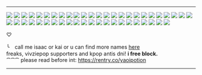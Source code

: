 ***
![](https://64.media.tumblr.com/fe2c2f3ca2c690ea71ff6b6cdc3f8cdd/79d8b316934d24c3-3c/s100x200/2a18a216e722c6b17bf2d53af653186f606bb3e9.gif) ![](https://64.media.tumblr.com/6a11f915860083d7c6d279cdae575a59/2d8cb0ed8c20ab45-9f/s250x400/5ceee54993e1e97320a4e77e9c3ba07331c67817.gif) ![](https://64.media.tumblr.com/cf38d30cd817a1b4fd504bd901a6176d/7c3dd077ed76e2f9-4b/s100x200/d769e40006e31d2eda59c9b5bf91772541a09a17.gif) ![](https://64.media.tumblr.com/ad925bf2f84f7d7a038dbc9820d97963/8579ebb958f1c7be-00/s100x200/22f6a2a34b956c6767fb7fd5611e681d39746092.pnj) ![](https://images-wixmp-ed30a86b8c4ca887773594c2.wixmp.com/f/a7a7d829-b3eb-4b85-969a-4f5d92cd3ffa/ddeu0oy-9f918f9f-59df-4fe7-9bcf-fcc5fa2d9d26.png?token=eyJ0eXAiOiJKV1QiLCJhbGciOiJIUzI1NiJ9.eyJzdWIiOiJ1cm46YXBwOjdlMGQxODg5ODIyNjQzNzNhNWYwZDQxNWVhMGQyNmUwIiwiaXNzIjoidXJuOmFwcDo3ZTBkMTg4OTgyMjY0MzczYTVmMGQ0MTVlYTBkMjZlMCIsIm9iaiI6W1t7InBhdGgiOiJcL2ZcL2E3YTdkODI5LWIzZWItNGI4NS05NjlhLTRmNWQ5MmNkM2ZmYVwvZGRldTBveS05ZjkxOGY5Zi01OWRmLTRmZTctOWJjZi1mY2M1ZmEyZDlkMjYucG5nIn1dXSwiYXVkIjpbInVybjpzZXJ2aWNlOmZpbGUuZG93bmxvYWQiXX0.MeG85BdGjUop59oTbGzUu4dEYR0g0i7hKR9WlYdDD8I) ![](https://images-wixmp-ed30a86b8c4ca887773594c2.wixmp.com/f/b117a9a7-2f66-441d-ba37-68d837522427/ddlahca-9d6bc720-0807-44ca-a77f-12eef1b3ca38.png?) ![](https://images-wixmp-ed30a86b8c4ca887773594c2.wixmp.com/f/51f4ffbe-2b9e-478f-a8d0-d3c92bbd77e1/dhg81sg-7670a199-45b7-4cf5-b89f-1bfa7e1dc2d4.gif?token=eyJ0eXAiOiJKV1QiLCJhbGciOiJIUzI1NiJ9.eyJzdWIiOiJ1cm46YXBwOjdlMGQxODg5ODIyNjQzNzNhNWYwZDQxNWVhMGQyNmUwIiwiaXNzIjoidXJuOmFwcDo3ZTBkMTg4OTgyMjY0MzczYTVmMGQ0MTVlYTBkMjZlMCIsIm9iaiI6W1t7InBhdGgiOiJcL2ZcLzUxZjRmZmJlLTJiOWUtNDc4Zi1hOGQwLWQzYzkyYmJkNzdlMVwvZGhnODFzZy03NjcwYTE5OS00NWI3LTRjZjUtYjg5Zi0xYmZhN2UxZGMyZDQuZ2lmIn1dXSwiYXVkIjpbInVybjpzZXJ2aWNlOmZpbGUuZG93bmxvYWQiXX0.t48UxO1O6A6nP8wCguzmG3TWOqp_kRZC8hOwB6cMGkY) ![](https://images-wixmp-ed30a86b8c4ca887773594c2.wixmp.com/f/8860632f-dd43-48c8-9613-b2ab05f0520a/d96fiyt-c75950bd-0960-4774-a2fe-fb7455c69af4.gif?token=eyJ0eXAiOiJKV1QiLCJhbGciOiJIUzI1NiJ9.eyJzdWIiOiJ1cm46YXBwOjdlMGQxODg5ODIyNjQzNzNhNWYwZDQxNWVhMGQyNmUwIiwiaXNzIjoidXJuOmFwcDo3ZTBkMTg4OTgyMjY0MzczYTVmMGQ0MTVlYTBkMjZlMCIsIm9iaiI6W1t7InBhdGgiOiJcL2ZcLzg4NjA2MzJmLWRkNDMtNDhjOC05NjEzLWIyYWIwNWYwNTIwYVwvZDk2Zml5dC1jNzU5NTBiZC0wOTYwLTQ3NzQtYTJmZS1mYjc0NTVjNjlhZjQuZ2lmIn1dXSwiYXVkIjpbInVybjpzZXJ2aWNlOmZpbGUuZG93bmxvYWQiXX0.j8461zLufdUO9hvBj63EkZBZfu3NWlygB2laRG7O934) ![](https://images-wixmp-ed30a86b8c4ca887773594c2.wixmp.com/f/1171b833-63b8-4fee-94d2-e3ac4bcd6781/d30uzpr-e398349d-1628-45ad-917f-2fea86d65cb1.gif?token=eyJ0eXAiOiJKV1QiLCJhbGciOiJIUzI1NiJ9.eyJzdWIiOiJ1cm46YXBwOjdlMGQxODg5ODIyNjQzNzNhNWYwZDQxNWVhMGQyNmUwIiwiaXNzIjoidXJuOmFwcDo3ZTBkMTg4OTgyMjY0MzczYTVmMGQ0MTVlYTBkMjZlMCIsIm9iaiI6W1t7InBhdGgiOiJcL2ZcLzExNzFiODMzLTYzYjgtNGZlZS05NGQyLWUzYWM0YmNkNjc4MVwvZDMwdXpwci1lMzk4MzQ5ZC0xNjI4LTQ1YWQtOTE3Zi0yZmVhODZkNjVjYjEuZ2lmIn1dXSwiYXVkIjpbInVybjpzZXJ2aWNlOmZpbGUuZG93bmxvYWQiXX0.5-Y1Y8mRPIKIH046E7mh_1YXgivFm8FhMCHcyd0A_Ps) ![](https://images-wixmp-ed30a86b8c4ca887773594c2.wixmp.com/f/4ebb7839-74f7-43d3-bfdb-511d2b97a87d/dfoyb6o-3551eb34-8b75-43cc-ba64-6bea53a0d9f7.gif?token=eyJ0eXAiOiJKV1QiLCJhbGciOiJIUzI1NiJ9.eyJzdWIiOiJ1cm46YXBwOjdlMGQxODg5ODIyNjQzNzNhNWYwZDQxNWVhMGQyNmUwIiwiaXNzIjoidXJuOmFwcDo3ZTBkMTg4OTgyMjY0MzczYTVmMGQ0MTVlYTBkMjZlMCIsIm9iaiI6W1t7InBhdGgiOiJcL2ZcLzRlYmI3ODM5LTc0ZjctNDNkMy1iZmRiLTUxMWQyYjk3YTg3ZFwvZGZveWI2by0zNTUxZWIzNC04Yjc1LTQzY2MtYmE2NC02YmVhNTNhMGQ5ZjcuZ2lmIn1dXSwiYXVkIjpbInVybjpzZXJ2aWNlOmZpbGUuZG93bmxvYWQiXX0.iCZhkPt4PbEu3BjFFLv9t4zSYW6miEYYaeg9Kvkx7bI) ![](https://images-wixmp-ed30a86b8c4ca887773594c2.wixmp.com/f/adaf4531-6b8f-4b04-9373-9b0fbd104e20/dabxxdi-3a2dde25-b798-48ca-b542-6084520c5922.gif?token=eyJ0eXAiOiJKV1QiLCJhbGciOiJIUzI1NiJ9.eyJzdWIiOiJ1cm46YXBwOjdlMGQxODg5ODIyNjQzNzNhNWYwZDQxNWVhMGQyNmUwIiwiaXNzIjoidXJuOmFwcDo3ZTBkMTg4OTgyMjY0MzczYTVmMGQ0MTVlYTBkMjZlMCIsIm9iaiI6W1t7InBhdGgiOiJcL2ZcL2FkYWY0NTMxLTZiOGYtNGIwNC05MzczLTliMGZiZDEwNGUyMFwvZGFieHhkaS0zYTJkZGUyNS1iNzk4LTQ4Y2EtYjU0Mi02MDg0NTIwYzU5MjIuZ2lmIn1dXSwiYXVkIjpbInVybjpzZXJ2aWNlOmZpbGUuZG93bmxvYWQiXX0.QXEZiog9uQYegtEI4mTkisevVXIgVcDizMzrG2Bu0w4) ![](https://images-wixmp-ed30a86b8c4ca887773594c2.wixmp.com/f/df0ff52b-4e14-47de-869a-4bd072176de6/d4sr63w-e8227f2c-7866-4e91-86c4-cdd190ecb837.png?token=eyJ0eXAiOiJKV1QiLCJhbGciOiJIUzI1NiJ9.eyJzdWIiOiJ1cm46YXBwOjdlMGQxODg5ODIyNjQzNzNhNWYwZDQxNWVhMGQyNmUwIiwiaXNzIjoidXJuOmFwcDo3ZTBkMTg4OTgyMjY0MzczYTVmMGQ0MTVlYTBkMjZlMCIsIm9iaiI6W1t7InBhdGgiOiJcL2ZcL2RmMGZmNTJiLTRlMTQtNDdkZS04NjlhLTRiZDA3MjE3NmRlNlwvZDRzcjYzdy1lODIyN2YyYy03ODY2LTRlOTEtODZjNC1jZGQxOTBlY2I4MzcucG5nIn1dXSwiYXVkIjpbInVybjpzZXJ2aWNlOmZpbGUuZG93bmxvYWQiXX0.OO3iXb7wnBj5Nik95IS6RcJt6H-gx2hUQrQUFsGSb-4) ![](https://images-wixmp-ed30a86b8c4ca887773594c2.wixmp.com/f/c66e1943-dd51-4295-94a9-b0b89a9d2ac9/daqtc0e-aa95d85d-f039-4342-aec5-74ba30bcf7ff.png?token=eyJ0eXAiOiJKV1QiLCJhbGciOiJIUzI1NiJ9.eyJzdWIiOiJ1cm46YXBwOjdlMGQxODg5ODIyNjQzNzNhNWYwZDQxNWVhMGQyNmUwIiwiaXNzIjoidXJuOmFwcDo3ZTBkMTg4OTgyMjY0MzczYTVmMGQ0MTVlYTBkMjZlMCIsIm9iaiI6W1t7InBhdGgiOiJcL2ZcL2M2NmUxOTQzLWRkNTEtNDI5NS05NGE5LWIwYjg5YTlkMmFjOVwvZGFxdGMwZS1hYTk1ZDg1ZC1mMDM5LTQzNDItYWVjNS03NGJhMzBiY2Y3ZmYucG5nIn1dXSwiYXVkIjpbInVybjpzZXJ2aWNlOmZpbGUuZG93bmxvYWQiXX0.bt1G7ayszGs0bqQAKKotqnetAyu_yr-EBAqEzN2TsXg) ![](https://images-wixmp-ed30a86b8c4ca887773594c2.wixmp.com/f/95a3ad4c-f8e5-42b3-8ac2-7d209e6db374/dbvlyt5-b661dbb3-1b89-479f-b308-77f3fe1273c4.png?token=eyJ0eXAiOiJKV1QiLCJhbGciOiJIUzI1NiJ9.eyJzdWIiOiJ1cm46YXBwOjdlMGQxODg5ODIyNjQzNzNhNWYwZDQxNWVhMGQyNmUwIiwiaXNzIjoidXJuOmFwcDo3ZTBkMTg4OTgyMjY0MzczYTVmMGQ0MTVlYTBkMjZlMCIsIm9iaiI6W1t7InBhdGgiOiJcL2ZcLzk1YTNhZDRjLWY4ZTUtNDJiMy04YWMyLTdkMjA5ZTZkYjM3NFwvZGJ2bHl0NS1iNjYxZGJiMy0xYjg5LTQ3OWYtYjMwOC03N2YzZmUxMjczYzQucG5nIn1dXSwiYXVkIjpbInVybjpzZXJ2aWNlOmZpbGUuZG93bmxvYWQiXX0.DHhF9Xn5fWbGWXG5K4pry6dDP5wYISQbYoL4jV8PNhc) ![](https://images-wixmp-ed30a86b8c4ca887773594c2.wixmp.com/f/72d800ab-017d-4b1d-adcd-17f93d9da5fd/daxlo8b-6ca0f74f-430c-48e8-8fbd-81aec1725dab.png?token=eyJ0eXAiOiJKV1QiLCJhbGciOiJIUzI1NiJ9.eyJzdWIiOiJ1cm46YXBwOjdlMGQxODg5ODIyNjQzNzNhNWYwZDQxNWVhMGQyNmUwIiwiaXNzIjoidXJuOmFwcDo3ZTBkMTg4OTgyMjY0MzczYTVmMGQ0MTVlYTBkMjZlMCIsIm9iaiI6W1t7InBhdGgiOiJcL2ZcLzcyZDgwMGFiLTAxN2QtNGIxZC1hZGNkLTE3ZjkzZDlkYTVmZFwvZGF4bG84Yi02Y2EwZjc0Zi00MzBjLTQ4ZTgtOGZiZC04MWFlYzE3MjVkYWIucG5nIn1dXSwiYXVkIjpbInVybjpzZXJ2aWNlOmZpbGUuZG93bmxvYWQiXX0.TGn6akox2GXYNzbCHA__MS21fGpoa1Vl8UMYMMNc2Hg) ![](https://images-wixmp-ed30a86b8c4ca887773594c2.wixmp.com/f/526a7678-cd83-42aa-b098-6096e283942a/d9qcmjb-5821674b-281b-4e8a-8846-1140b5765d3a.png?token=eyJ0eXAiOiJKV1QiLCJhbGciOiJIUzI1NiJ9.eyJzdWIiOiJ1cm46YXBwOjdlMGQxODg5ODIyNjQzNzNhNWYwZDQxNWVhMGQyNmUwIiwiaXNzIjoidXJuOmFwcDo3ZTBkMTg4OTgyMjY0MzczYTVmMGQ0MTVlYTBkMjZlMCIsIm9iaiI6W1t7InBhdGgiOiJcL2ZcLzUyNmE3Njc4LWNkODMtNDJhYS1iMDk4LTYwOTZlMjgzOTQyYVwvZDlxY21qYi01ODIxNjc0Yi0yODFiLTRlOGEtODg0Ni0xMTQwYjU3NjVkM2EucG5nIn1dXSwiYXVkIjpbInVybjpzZXJ2aWNlOmZpbGUuZG93bmxvYWQiXX0.6azljNkyjXqS1zHZIjo0O-I68RhStKuNwANIDlnATZY) ![](https://images-wixmp-ed30a86b8c4ca887773594c2.wixmp.com/f/64c2cf6a-d7f8-4520-8e6f-aadf4bad95fe/dcqeff8-065bfd80-36f5-4490-b604-1065ae82ac8a.gif?token=eyJ0eXAiOiJKV1QiLCJhbGciOiJIUzI1NiJ9.eyJzdWIiOiJ1cm46YXBwOjdlMGQxODg5ODIyNjQzNzNhNWYwZDQxNWVhMGQyNmUwIiwiaXNzIjoidXJuOmFwcDo3ZTBkMTg4OTgyMjY0MzczYTVmMGQ0MTVlYTBkMjZlMCIsIm9iaiI6W1t7InBhdGgiOiJcL2ZcLzY0YzJjZjZhLWQ3ZjgtNDUyMC04ZTZmLWFhZGY0YmFkOTVmZVwvZGNxZWZmOC0wNjViZmQ4MC0zNmY1LTQ0OTAtYjYwNC0xMDY1YWU4MmFjOGEuZ2lmIn1dXSwiYXVkIjpbInVybjpzZXJ2aWNlOmZpbGUuZG93bmxvYWQiXX0.yw73nXdACZRb87cEk3QR6u7e-wcfY20cZPXBCLD8fMQ) ![](https://www.deviantart.com/hallyumi/art/STAMP-Jungkook-32-704327246) ![](https://www.deviantart.com/lylyoko/art/SHINee-stamp-432873226) ![](https://images-wixmp-ed30a86b8c4ca887773594c2.wixmp.com/f/a7247d6a-142c-47a6-a615-f88f13936642/dbhjaeh-9cde89a9-ec76-4882-9c7c-d8cebeed50bb.gif?token=eyJ0eXAiOiJKV1QiLCJhbGciOiJIUzI1NiJ9.eyJzdWIiOiJ1cm46YXBwOjdlMGQxODg5ODIyNjQzNzNhNWYwZDQxNWVhMGQyNmUwIiwiaXNzIjoidXJuOmFwcDo3ZTBkMTg4OTgyMjY0MzczYTVmMGQ0MTVlYTBkMjZlMCIsIm9iaiI6W1t7InBhdGgiOiJcL2ZcL2E3MjQ3ZDZhLTE0MmMtNDdhNi1hNjE1LWY4OGYxMzkzNjY0MlwvZGJoamFlaC05Y2RlODlhOS1lYzc2LTQ4ODItOWM3Yy1kOGNlYmVlZDUwYmIuZ2lmIn1dXSwiYXVkIjpbInVybjpzZXJ2aWNlOmZpbGUuZG93bmxvYWQiXX0.A7m52sPS2rluTxqutW8P7B62z3mQT8JiZVbF-r4VuWA) ![](https://images-wixmp-ed30a86b8c4ca887773594c2.wixmp.com/f/a7247d6a-142c-47a6-a615-f88f13936642/dbzkw2m-26a72e1f-4df2-4d3b-9a04-c1376671c3d6.gif?token=eyJ0eXAiOiJKV1QiLCJhbGciOiJIUzI1NiJ9.eyJzdWIiOiJ1cm46YXBwOjdlMGQxODg5ODIyNjQzNzNhNWYwZDQxNWVhMGQyNmUwIiwiaXNzIjoidXJuOmFwcDo3ZTBkMTg4OTgyMjY0MzczYTVmMGQ0MTVlYTBkMjZlMCIsIm9iaiI6W1t7InBhdGgiOiJcL2ZcL2E3MjQ3ZDZhLTE0MmMtNDdhNi1hNjE1LWY4OGYxMzkzNjY0MlwvZGJ6a3cybS0yNmE3MmUxZi00ZGYyLTRkM2ItOWEwNC1jMTM3NjY3MWMzZDYuZ2lmIn1dXSwiYXVkIjpbInVybjpzZXJ2aWNlOmZpbGUuZG93bmxvYWQiXX0.Qan1tkgvfNqR2dlX3IsWK3bHEWzdFlV1YeoB7W_Za8c) ![](https://images-wixmp-ed30a86b8c4ca887773594c2.wixmp.com/f/a7247d6a-142c-47a6-a615-f88f13936642/dc7bniw-8f764769-a784-44b3-949f-05bf293e422e.gif?token=eyJ0eXAiOiJKV1QiLCJhbGciOiJIUzI1NiJ9.eyJzdWIiOiJ1cm46YXBwOjdlMGQxODg5ODIyNjQzNzNhNWYwZDQxNWVhMGQyNmUwIiwiaXNzIjoidXJuOmFwcDo3ZTBkMTg4OTgyMjY0MzczYTVmMGQ0MTVlYTBkMjZlMCIsIm9iaiI6W1t7InBhdGgiOiJcL2ZcL2E3MjQ3ZDZhLTE0MmMtNDdhNi1hNjE1LWY4OGYxMzkzNjY0MlwvZGM3Ym5pdy04Zjc2NDc2OS1hNzg0LTQ0YjMtOTQ5Zi0wNWJmMjkzZTQyMmUuZ2lmIn1dXSwiYXVkIjpbInVybjpzZXJ2aWNlOmZpbGUuZG93bmxvYWQiXX0.lm-Lw2wc586KP_hYcoIz9cmcWgEUEojDO-RtNVg7hbE) ![](https://www.deviantart.com/hallyumi/art/TXT-1-788386822) ![](https://images-wixmp-ed30a86b8c4ca887773594c2.wixmp.com/f/a7247d6a-142c-47a6-a615-f88f13936642/dd1dvfj-2de404fb-f113-4046-85c9-dd75e4b14c20.gif?token=eyJ0eXAiOiJKV1QiLCJhbGciOiJIUzI1NiJ9.eyJzdWIiOiJ1cm46YXBwOjdlMGQxODg5ODIyNjQzNzNhNWYwZDQxNWVhMGQyNmUwIiwiaXNzIjoidXJuOmFwcDo3ZTBkMTg4OTgyMjY0MzczYTVmMGQ0MTVlYTBkMjZlMCIsIm9iaiI6W1t7InBhdGgiOiJcL2ZcL2E3MjQ3ZDZhLTE0MmMtNDdhNi1hNjE1LWY4OGYxMzkzNjY0MlwvZGQxZHZmai0yZGU0MDRmYi1mMTEzLTQwNDYtODVjOS1kZDc1ZTRiMTRjMjAuZ2lmIn1dXSwiYXVkIjpbInVybjpzZXJ2aWNlOmZpbGUuZG93bmxvYWQiXX0.C_z-u8zVZmC85U3ZZw7y4gBR7mvzJL1gWl_-onkjQj0) ![](https://images-wixmp-ed30a86b8c4ca887773594c2.wixmp.com/f/a7247d6a-142c-47a6-a615-f88f13936642/dd1dvi5-15cc568e-6492-4741-bbcc-4fd13dfcece7.gif?token=eyJ0eXAiOiJKV1QiLCJhbGciOiJIUzI1NiJ9.eyJzdWIiOiJ1cm46YXBwOjdlMGQxODg5ODIyNjQzNzNhNWYwZDQxNWVhMGQyNmUwIiwiaXNzIjoidXJuOmFwcDo3ZTBkMTg4OTgyMjY0MzczYTVmMGQ0MTVlYTBkMjZlMCIsIm9iaiI6W1t7InBhdGgiOiJcL2ZcL2E3MjQ3ZDZhLTE0MmMtNDdhNi1hNjE1LWY4OGYxMzkzNjY0MlwvZGQxZHZpNS0xNWNjNTY4ZS02NDkyLTQ3NDEtYmJjYy00ZmQxM2RmY2VjZTcuZ2lmIn1dXSwiYXVkIjpbInVybjpzZXJ2aWNlOmZpbGUuZG93bmxvYWQiXX0.NWiXE2r3LepyM2KXZY3w4g_lP3cfDBfdZPJ3WqlEBJA) ![](https://images-wixmp-ed30a86b8c4ca887773594c2.wixmp.com/f/a7247d6a-142c-47a6-a615-f88f13936642/dd1dw1g-bd9c0292-2375-4c73-a100-2144b3b02ed9.gif?token=eyJ0eXAiOiJKV1QiLCJhbGciOiJIUzI1NiJ9.eyJzdWIiOiJ1cm46YXBwOjdlMGQxODg5ODIyNjQzNzNhNWYwZDQxNWVhMGQyNmUwIiwiaXNzIjoidXJuOmFwcDo3ZTBkMTg4OTgyMjY0MzczYTVmMGQ0MTVlYTBkMjZlMCIsIm9iaiI6W1t7InBhdGgiOiJcL2ZcL2E3MjQ3ZDZhLTE0MmMtNDdhNi1hNjE1LWY4OGYxMzkzNjY0MlwvZGQxZHcxZy1iZDljMDI5Mi0yMzc1LTRjNzMtYTEwMC0yMTQ0YjNiMDJlZDkuZ2lmIn1dXSwiYXVkIjpbInVybjpzZXJ2aWNlOmZpbGUuZG93bmxvYWQiXX0.MxMzupoA1ISoIbiz1uqLMTPEMPW7LBj0ersmJoG12YM) ![](https://images-wixmp-ed30a86b8c4ca887773594c2.wixmp.com/f/a7247d6a-142c-47a6-a615-f88f13936642/ddbpats-646851fd-72fb-4a61-b8b4-29ffeed50375.gif?token=eyJ0eXAiOiJKV1QiLCJhbGciOiJIUzI1NiJ9.eyJzdWIiOiJ1cm46YXBwOjdlMGQxODg5ODIyNjQzNzNhNWYwZDQxNWVhMGQyNmUwIiwiaXNzIjoidXJuOmFwcDo3ZTBkMTg4OTgyMjY0MzczYTVmMGQ0MTVlYTBkMjZlMCIsIm9iaiI6W1t7InBhdGgiOiJcL2ZcL2E3MjQ3ZDZhLTE0MmMtNDdhNi1hNjE1LWY4OGYxMzkzNjY0MlwvZGRicGF0cy02NDY4NTFmZC03MmZiLTRhNjEtYjhiNC0yOWZmZWVkNTAzNzUuZ2lmIn1dXSwiYXVkIjpbInVybjpzZXJ2aWNlOmZpbGUuZG93bmxvYWQiXX0.on3g-5Oi9ty942SwwVsjvA-wfGIIbtUIXa1MV3xVOcs) ![](https://images-wixmp-ed30a86b8c4ca887773594c2.wixmp.com/f/a7247d6a-142c-47a6-a615-f88f13936642/dd1dvae-b9d81572-9253-4d58-bbcc-fc1772eed3a2.gif?token=eyJ0eXAiOiJKV1QiLCJhbGciOiJIUzI1NiJ9.eyJzdWIiOiJ1cm46YXBwOjdlMGQxODg5ODIyNjQzNzNhNWYwZDQxNWVhMGQyNmUwIiwiaXNzIjoidXJuOmFwcDo3ZTBkMTg4OTgyMjY0MzczYTVmMGQ0MTVlYTBkMjZlMCIsIm9iaiI6W1t7InBhdGgiOiJcL2ZcL2E3MjQ3ZDZhLTE0MmMtNDdhNi1hNjE1LWY4OGYxMzkzNjY0MlwvZGQxZHZhZS1iOWQ4MTU3Mi05MjUzLTRkNTgtYmJjYy1mYzE3NzJlZWQzYTIuZ2lmIn1dXSwiYXVkIjpbInVybjpzZXJ2aWNlOmZpbGUuZG93bmxvYWQiXX0.BgAWtlnBESwVyg7zPHyf3DvsPGf_E1Wf79jr3obknuo) ![](https://images-wixmp-ed30a86b8c4ca887773594c2.wixmp.com/f/a7247d6a-142c-47a6-a615-f88f13936642/dd1dv8o-a1e04c15-162e-4667-971e-a7d9fb08a5b0.gif?token=eyJ0eXAiOiJKV1QiLCJhbGciOiJIUzI1NiJ9.eyJzdWIiOiJ1cm46YXBwOjdlMGQxODg5ODIyNjQzNzNhNWYwZDQxNWVhMGQyNmUwIiwiaXNzIjoidXJuOmFwcDo3ZTBkMTg4OTgyMjY0MzczYTVmMGQ0MTVlYTBkMjZlMCIsIm9iaiI6W1t7InBhdGgiOiJcL2ZcL2E3MjQ3ZDZhLTE0MmMtNDdhNi1hNjE1LWY4OGYxMzkzNjY0MlwvZGQxZHY4by1hMWUwNGMxNS0xNjJlLTQ2NjctOTcxZS1hN2Q5ZmIwOGE1YjAuZ2lmIn1dXSwiYXVkIjpbInVybjpzZXJ2aWNlOmZpbGUuZG93bmxvYWQiXX0.kWw1faQlg4ukE8_HAo-NZwaVXxAN2QGF7dSezw5Wdlc) ![](https://images-wixmp-ed30a86b8c4ca887773594c2.wixmp.com/f/c32074c2-ce40-47fa-aeba-40210e672317/dd4fksz-74b8c5d0-3076-4fe4-a850-a8d77f2f3427.gif?token=eyJ0eXAiOiJKV1QiLCJhbGciOiJIUzI1NiJ9.eyJzdWIiOiJ1cm46YXBwOjdlMGQxODg5ODIyNjQzNzNhNWYwZDQxNWVhMGQyNmUwIiwiaXNzIjoidXJuOmFwcDo3ZTBkMTg4OTgyMjY0MzczYTVmMGQ0MTVlYTBkMjZlMCIsIm9iaiI6W1t7InBhdGgiOiJcL2ZcL2MzMjA3NGMyLWNlNDAtNDdmYS1hZWJhLTQwMjEwZTY3MjMxN1wvZGQ0Zmtzei03NGI4YzVkMC0zMDc2LTRmZTQtYTg1MC1hOGQ3N2YyZjM0MjcuZ2lmIn1dXSwiYXVkIjpbInVybjpzZXJ2aWNlOmZpbGUuZG93bmxvYWQiXX0.O2TKCdLnme5DzoG8KqODVZv5xUeP0Sv1_Jj49XrKC4M) ![](https://images-wixmp-ed30a86b8c4ca887773594c2.wixmp.com/f/a7247d6a-142c-47a6-a615-f88f13936642/dbct8ul-1befa468-acd4-4ff3-b239-6670fc59bfcf.gif?token=eyJ0eXAiOiJKV1QiLCJhbGciOiJIUzI1NiJ9.eyJzdWIiOiJ1cm46YXBwOjdlMGQxODg5ODIyNjQzNzNhNWYwZDQxNWVhMGQyNmUwIiwiaXNzIjoidXJuOmFwcDo3ZTBkMTg4OTgyMjY0MzczYTVmMGQ0MTVlYTBkMjZlMCIsIm9iaiI6W1t7InBhdGgiOiJcL2ZcL2E3MjQ3ZDZhLTE0MmMtNDdhNi1hNjE1LWY4OGYxMzkzNjY0MlwvZGJjdDh1bC0xYmVmYTQ2OC1hY2Q0LTRmZjMtYjIzOS02NjcwZmM1OWJmY2YuZ2lmIn1dXSwiYXVkIjpbInVybjpzZXJ2aWNlOmZpbGUuZG93bmxvYWQiXX0.J8dKrPzgucMMH6y2ip4tKOYvS3G2aApmIV36S1lVIQ0) ![](https://images-wixmp-ed30a86b8c4ca887773594c2.wixmp.com/f/e809894f-7f94-4aae-b3fc-1a3220ab2372/d98d2ul-f8b8804f-eae0-46f5-a06b-3629294245fc.png?token=eyJ0eXAiOiJKV1QiLCJhbGciOiJIUzI1NiJ9.eyJzdWIiOiJ1cm46YXBwOjdlMGQxODg5ODIyNjQzNzNhNWYwZDQxNWVhMGQyNmUwIiwiaXNzIjoidXJuOmFwcDo3ZTBkMTg4OTgyMjY0MzczYTVmMGQ0MTVlYTBkMjZlMCIsIm9iaiI6W1t7InBhdGgiOiJcL2ZcL2U4MDk4OTRmLTdmOTQtNGFhZS1iM2ZjLTFhMzIyMGFiMjM3MlwvZDk4ZDJ1bC1mOGI4ODA0Zi1lYWUwLTQ2ZjUtYTA2Yi0zNjI5Mjk0MjQ1ZmMucG5nIn1dXSwiYXVkIjpbInVybjpzZXJ2aWNlOmZpbGUuZG93bmxvYWQiXX0.8a5qIT4OkKCbITgI95z9YqOTIpOFFg5DLsDZ-MTT5vY) ![](https://images-wixmp-ed30a86b8c4ca887773594c2.wixmp.com/f/65aaf0dd-39d4-4b62-95da-3fe7d73d288f/d5myhff-8e87df76-e0e6-413e-948b-46aaaa133644.gif?token=eyJ0eXAiOiJKV1QiLCJhbGciOiJIUzI1NiJ9.eyJzdWIiOiJ1cm46YXBwOjdlMGQxODg5ODIyNjQzNzNhNWYwZDQxNWVhMGQyNmUwIiwiaXNzIjoidXJuOmFwcDo3ZTBkMTg4OTgyMjY0MzczYTVmMGQ0MTVlYTBkMjZlMCIsIm9iaiI6W1t7InBhdGgiOiJcL2ZcLzY1YWFmMGRkLTM5ZDQtNGI2Mi05NWRhLTNmZTdkNzNkMjg4ZlwvZDVteWhmZi04ZTg3ZGY3Ni1lMGU2LTQxM2UtOTQ4Yi00NmFhYWExMzM2NDQuZ2lmIn1dXSwiYXVkIjpbInVybjpzZXJ2aWNlOmZpbGUuZG93bmxvYWQiXX0.FMRn8w2vp4o0jJbFwj_CJEV2BWFuXnj9GkAvl5f8trM) ![](https://images-wixmp-ed30a86b8c4ca887773594c2.wixmp.com/f/64215f02-2dde-4427-8f05-ee18f951fc43/dbkcxlj-f8a1b39a-6be3-42b2-87c4-0f7e726d3785.png?token=eyJ0eXAiOiJKV1QiLCJhbGciOiJIUzI1NiJ9.eyJzdWIiOiJ1cm46YXBwOjdlMGQxODg5ODIyNjQzNzNhNWYwZDQxNWVhMGQyNmUwIiwiaXNzIjoidXJuOmFwcDo3ZTBkMTg4OTgyMjY0MzczYTVmMGQ0MTVlYTBkMjZlMCIsIm9iaiI6W1t7InBhdGgiOiJcL2ZcLzY0MjE1ZjAyLTJkZGUtNDQyNy04ZjA1LWVlMThmOTUxZmM0M1wvZGJrY3hsai1mOGExYjM5YS02YmUzLTQyYjItODdjNC0wZjdlNzI2ZDM3ODUucG5nIn1dXSwiYXVkIjpbInVybjpzZXJ2aWNlOmZpbGUuZG93bmxvYWQiXX0.ybGpF_G7r2qUUKBa7hMEIixUKTkcP4kGgUvNklbYt9w) ![](https://images-wixmp-ed30a86b8c4ca887773594c2.wixmp.com/f/77a1c0b8-9ab4-46d8-ac34-c1f019975870/dah4ws9-a1c76521-fe9c-467e-aa23-fbe9e5b4862e.gif?token=eyJ0eXAiOiJKV1QiLCJhbGciOiJIUzI1NiJ9.eyJzdWIiOiJ1cm46YXBwOjdlMGQxODg5ODIyNjQzNzNhNWYwZDQxNWVhMGQyNmUwIiwiaXNzIjoidXJuOmFwcDo3ZTBkMTg4OTgyMjY0MzczYTVmMGQ0MTVlYTBkMjZlMCIsIm9iaiI6W1t7InBhdGgiOiJcL2ZcLzc3YTFjMGI4LTlhYjQtNDZkOC1hYzM0LWMxZjAxOTk3NTg3MFwvZGFoNHdzOS1hMWM3NjUyMS1mZTljLTQ2N2UtYWEyMy1mYmU5ZTViNDg2MmUuZ2lmIn1dXSwiYXVkIjpbInVybjpzZXJ2aWNlOmZpbGUuZG93bmxvYWQiXX0.2_Eqkyx1WpeVYkqircIZH4Tqv7tHQTjTSf2OuhuObf4) ![](https://images-wixmp-ed30a86b8c4ca887773594c2.wixmp.com/f/53220c91-0c3c-4cd9-92e3-0152ff27a86c/dboj9bi-9be54481-4cdb-4251-8f6b-1a9e35e69c6a.gif?token=eyJ0eXAiOiJKV1QiLCJhbGciOiJIUzI1NiJ9.eyJzdWIiOiJ1cm46YXBwOjdlMGQxODg5ODIyNjQzNzNhNWYwZDQxNWVhMGQyNmUwIiwiaXNzIjoidXJuOmFwcDo3ZTBkMTg4OTgyMjY0MzczYTVmMGQ0MTVlYTBkMjZlMCIsIm9iaiI6W1t7InBhdGgiOiJcL2ZcLzUzMjIwYzkxLTBjM2MtNGNkOS05MmUzLTAxNTJmZjI3YTg2Y1wvZGJvajliaS05YmU1NDQ4MS00Y2RiLTQyNTEtOGY2Yi0xYTllMzVlNjljNmEuZ2lmIn1dXSwiYXVkIjpbInVybjpzZXJ2aWNlOmZpbGUuZG93bmxvYWQiXX0.1zQRKS1riC3-IbVM9pGIMG441HFtZn5lObkTg0mMerk) ![](https://images-wixmp-ed30a86b8c4ca887773594c2.wixmp.com/f/f286ba7c-ff75-49db-b93f-b6366118b697/dbp1kqc-b8ed63ca-7528-464b-b551-29438ce2ec8a.png?token=eyJ0eXAiOiJKV1QiLCJhbGciOiJIUzI1NiJ9.eyJzdWIiOiJ1cm46YXBwOjdlMGQxODg5ODIyNjQzNzNhNWYwZDQxNWVhMGQyNmUwIiwiaXNzIjoidXJuOmFwcDo3ZTBkMTg4OTgyMjY0MzczYTVmMGQ0MTVlYTBkMjZlMCIsIm9iaiI6W1t7InBhdGgiOiJcL2ZcL2YyODZiYTdjLWZmNzUtNDlkYi1iOTNmLWI2MzY2MTE4YjY5N1wvZGJwMWtxYy1iOGVkNjNjYS03NTI4LTQ2NGItYjU1MS0yOTQzOGNlMmVjOGEucG5nIn1dXSwiYXVkIjpbInVybjpzZXJ2aWNlOmZpbGUuZG93bmxvYWQiXX0.zCrZh_acGSuAb_HsJbQ24Z5YXv066b6q6XAeAbEN0sA) ![](https://images-wixmp-ed30a86b8c4ca887773594c2.wixmp.com/f/ef5f62cc-1647-48f9-8ff0-8fa359c1e8f9/d4dckgv-479b2e56-1564-4ac6-97fa-ca834b6e846e.gif?token=eyJ0eXAiOiJKV1QiLCJhbGciOiJIUzI1NiJ9.eyJzdWIiOiJ1cm46YXBwOjdlMGQxODg5ODIyNjQzNzNhNWYwZDQxNWVhMGQyNmUwIiwiaXNzIjoidXJuOmFwcDo3ZTBkMTg4OTgyMjY0MzczYTVmMGQ0MTVlYTBkMjZlMCIsIm9iaiI6W1t7InBhdGgiOiJcL2ZcL2VmNWY2MmNjLTE2NDctNDhmOS04ZmYwLThmYTM1OWMxZThmOVwvZDRkY2tndi00NzliMmU1Ni0xNTY0LTRhYzYtOTdmYS1jYTgzNGI2ZTg0NmUuZ2lmIn1dXSwiYXVkIjpbInVybjpzZXJ2aWNlOmZpbGUuZG93bmxvYWQiXX0.1jhdhiWv7J_zGDgAMNTYp1wIzgYOUXKRiz4tVrMdmDk) ![](https://images-wixmp-ed30a86b8c4ca887773594c2.wixmp.com/f/b21dc78f-7fee-40bb-b00d-c30fc402db65/d7vh9wm-90b76c59-388a-47a9-9f74-83b555933996.gif?token=eyJ0eXAiOiJKV1QiLCJhbGciOiJIUzI1NiJ9.eyJzdWIiOiJ1cm46YXBwOjdlMGQxODg5ODIyNjQzNzNhNWYwZDQxNWVhMGQyNmUwIiwiaXNzIjoidXJuOmFwcDo3ZTBkMTg4OTgyMjY0MzczYTVmMGQ0MTVlYTBkMjZlMCIsIm9iaiI6W1t7InBhdGgiOiJcL2ZcL2IyMWRjNzhmLTdmZWUtNDBiYi1iMDBkLWMzMGZjNDAyZGI2NVwvZDd2aDl3bS05MGI3NmM1OS0zODhhLTQ3YTktOWY3NC04M2I1NTU5MzM5OTYuZ2lmIn1dXSwiYXVkIjpbInVybjpzZXJ2aWNlOmZpbGUuZG93bmxvYWQiXX0.RSRKZKSnUcCFOaoNyQRhno2Hjag7FMKUwr9l-1zatQ0) ![](https://images-wixmp-ed30a86b8c4ca887773594c2.wixmp.com/f/2a7e616d-6e38-4ba3-99b7-65cf0fac427b/dhqrfs1-e4e9ca63-3ef7-428c-aa66-d0f81ee9708a.gif?token=eyJ0eXAiOiJKV1QiLCJhbGciOiJIUzI1NiJ9.eyJzdWIiOiJ1cm46YXBwOjdlMGQxODg5ODIyNjQzNzNhNWYwZDQxNWVhMGQyNmUwIiwiaXNzIjoidXJuOmFwcDo3ZTBkMTg4OTgyMjY0MzczYTVmMGQ0MTVlYTBkMjZlMCIsIm9iaiI6W1t7InBhdGgiOiJcL2ZcLzJhN2U2MTZkLTZlMzgtNGJhMy05OWI3LTY1Y2YwZmFjNDI3YlwvZGhxcmZzMS1lNGU5Y2E2My0zZWY3LTQyOGMtYWE2Ni1kMGY4MWVlOTcwOGEuZ2lmIn1dXSwiYXVkIjpbInVybjpzZXJ2aWNlOmZpbGUuZG93bmxvYWQiXX0.lHW5oYvxqs1hEcpqZHcfgR2QXBgQWMBnofhnJ41Fg98) ![](https://images-wixmp-ed30a86b8c4ca887773594c2.wixmp.com/f/361b7274-ec49-438a-90d7-a5e6a48e7dcb/dfo9qh3-c5d5afaa-1614-4da9-b2cb-dd6fc3c062fd.png/v1/fill/w_99,h_56,q_80,strp/genshin_impact_alhaitham_stamp_by_chaos_husband_dfo9qh3-fullview.jpg?token=eyJ0eXAiOiJKV1QiLCJhbGciOiJIUzI1NiJ9.eyJzdWIiOiJ1cm46YXBwOjdlMGQxODg5ODIyNjQzNzNhNWYwZDQxNWVhMGQyNmUwIiwiaXNzIjoidXJuOmFwcDo3ZTBkMTg4OTgyMjY0MzczYTVmMGQ0MTVlYTBkMjZlMCIsIm9iaiI6W1t7ImhlaWdodCI6Ijw9NTYiLCJwYXRoIjoiXC9mXC8zNjFiNzI3NC1lYzQ5LTQzOGEtOTBkNy1hNWU2YTQ4ZTdkY2JcL2RmbzlxaDMtYzVkNWFmYWEtMTYxNC00ZGE5LWIyY2ItZGQ2ZmMzYzA2MmZkLnBuZyIsIndpZHRoIjoiPD05OSJ9XV0sImF1ZCI6WyJ1cm46c2VydmljZTppbWFnZS5vcGVyYXRpb25zIl19.nuaL_zHuKR8j9My2SFVAvP9lHtChLP4oYhoYPwIwtzU) ![](https://images-wixmp-ed30a86b8c4ca887773594c2.wixmp.com/f/2a7e616d-6e38-4ba3-99b7-65cf0fac427b/dhs5l41-55ebfe4c-f9fc-4e7d-9e81-bc0abf8fc651.gif?token=eyJ0eXAiOiJKV1QiLCJhbGciOiJIUzI1NiJ9.eyJzdWIiOiJ1cm46YXBwOjdlMGQxODg5ODIyNjQzNzNhNWYwZDQxNWVhMGQyNmUwIiwiaXNzIjoidXJuOmFwcDo3ZTBkMTg4OTgyMjY0MzczYTVmMGQ0MTVlYTBkMjZlMCIsIm9iaiI6W1t7InBhdGgiOiJcL2ZcLzJhN2U2MTZkLTZlMzgtNGJhMy05OWI3LTY1Y2YwZmFjNDI3YlwvZGhzNWw0MS01NWViZmU0Yy1mOWZjLTRlN2QtOWU4MS1iYzBhYmY4ZmM2NTEuZ2lmIn1dXSwiYXVkIjpbInVybjpzZXJ2aWNlOmZpbGUuZG93bmxvYWQiXX0.bcwf8ACmkHAKrJcS4TRRwYq-QihkxM_gj4nHd6eCu8w) ![](https://images-wixmp-ed30a86b8c4ca887773594c2.wixmp.com/f/2a7e616d-6e38-4ba3-99b7-65cf0fac427b/dhs58xu-67e10e9c-4a3a-4a7c-9a2a-ac6c94d6f77f.gif?token=eyJ0eXAiOiJKV1QiLCJhbGciOiJIUzI1NiJ9.eyJzdWIiOiJ1cm46YXBwOjdlMGQxODg5ODIyNjQzNzNhNWYwZDQxNWVhMGQyNmUwIiwiaXNzIjoidXJuOmFwcDo3ZTBkMTg4OTgyMjY0MzczYTVmMGQ0MTVlYTBkMjZlMCIsIm9iaiI6W1t7InBhdGgiOiJcL2ZcLzJhN2U2MTZkLTZlMzgtNGJhMy05OWI3LTY1Y2YwZmFjNDI3YlwvZGhzNTh4dS02N2UxMGU5Yy00YTNhLTRhN2MtOWEyYS1hYzZjOTRkNmY3N2YuZ2lmIn1dXSwiYXVkIjpbInVybjpzZXJ2aWNlOmZpbGUuZG93bmxvYWQiXX0.4oHr_USn96HnB4oGiyypcrT-VHTUIuIve5KoM-O2uoc) ![](https://images-wixmp-ed30a86b8c4ca887773594c2.wixmp.com/f/ea7d1335-5ccf-4388-ab48-844af978127b/d2rlyw6-6d1b83bf-9ef2-4525-aadc-34eec90184f7.gif?token=eyJ0eXAiOiJKV1QiLCJhbGciOiJIUzI1NiJ9.eyJzdWIiOiJ1cm46YXBwOjdlMGQxODg5ODIyNjQzNzNhNWYwZDQxNWVhMGQyNmUwIiwiaXNzIjoidXJuOmFwcDo3ZTBkMTg4OTgyMjY0MzczYTVmMGQ0MTVlYTBkMjZlMCIsIm9iaiI6W1t7InBhdGgiOiJcL2ZcL2VhN2QxMzM1LTVjY2YtNDM4OC1hYjQ4LTg0NGFmOTc4MTI3YlwvZDJybHl3Ni02ZDFiODNiZi05ZWYyLTQ1MjUtYWFkYy0zNGVlYzkwMTg0ZjcuZ2lmIn1dXSwiYXVkIjpbInVybjpzZXJ2aWNlOmZpbGUuZG93bmxvYWQiXX0.QXmbYLG_k9ahbwTI5lwfXNjkamEFWbRLnGon-yhzfeU) ![](https://images-wixmp-ed30a86b8c4ca887773594c2.wixmp.com/f/2a7e616d-6e38-4ba3-99b7-65cf0fac427b/dhs58n9-756b81bf-8e22-4232-af25-1bceac6e6267.gif?token=eyJ0eXAiOiJKV1QiLCJhbGciOiJIUzI1NiJ9.eyJzdWIiOiJ1cm46YXBwOjdlMGQxODg5ODIyNjQzNzNhNWYwZDQxNWVhMGQyNmUwIiwiaXNzIjoidXJuOmFwcDo3ZTBkMTg4OTgyMjY0MzczYTVmMGQ0MTVlYTBkMjZlMCIsIm9iaiI6W1t7InBhdGgiOiJcL2ZcLzJhN2U2MTZkLTZlMzgtNGJhMy05OWI3LTY1Y2YwZmFjNDI3YlwvZGhzNThuOS03NTZiODFiZi04ZTIyLTQyMzItYWYyNS0xYmNlYWM2ZTYyNjcuZ2lmIn1dXSwiYXVkIjpbInVybjpzZXJ2aWNlOmZpbGUuZG93bmxvYWQiXX0.Qvgq0M6R9hqnxRiNERyw3kx9eac8x1VXoiTnOmSqgM0) ![](https://images-wixmp-ed30a86b8c4ca887773594c2.wixmp.com/f/959f9c0f-d788-43db-8a90-f8bfa4f9b4d3/d4up6lp-65cb8359-69e3-4fb8-b82f-2008abed2907.png?token=eyJ0eXAiOiJKV1QiLCJhbGciOiJIUzI1NiJ9.eyJzdWIiOiJ1cm46YXBwOjdlMGQxODg5ODIyNjQzNzNhNWYwZDQxNWVhMGQyNmUwIiwiaXNzIjoidXJuOmFwcDo3ZTBkMTg4OTgyMjY0MzczYTVmMGQ0MTVlYTBkMjZlMCIsIm9iaiI6W1t7InBhdGgiOiJcL2ZcLzk1OWY5YzBmLWQ3ODgtNDNkYi04YTkwLWY4YmZhNGY5YjRkM1wvZDR1cDZscC02NWNiODM1OS02OWUzLTRmYjgtYjgyZi0yMDA4YWJlZDI5MDcucG5nIn1dXSwiYXVkIjpbInVybjpzZXJ2aWNlOmZpbGUuZG93bmxvYWQiXX0.pL_f80KuVB16PsDnl_2Em9so33rLebwVixNJULcdv6M) ![](https://images-wixmp-ed30a86b8c4ca887773594c2.wixmp.com/f/93c462b8-ae47-48fe-b446-2acb793e7042/dfzgl54-2a3aa80b-901c-4667-9e6a-9cd8469ab415.png?token=eyJ0eXAiOiJKV1QiLCJhbGciOiJIUzI1NiJ9.eyJzdWIiOiJ1cm46YXBwOjdlMGQxODg5ODIyNjQzNzNhNWYwZDQxNWVhMGQyNmUwIiwiaXNzIjoidXJuOmFwcDo3ZTBkMTg4OTgyMjY0MzczYTVmMGQ0MTVlYTBkMjZlMCIsIm9iaiI6W1t7InBhdGgiOiJcL2ZcLzkzYzQ2MmI4LWFlNDctNDhmZS1iNDQ2LTJhY2I3OTNlNzA0MlwvZGZ6Z2w1NC0yYTNhYTgwYi05MDFjLTQ2NjctOWU2YS05Y2Q4NDY5YWI0MTUucG5nIn1dXSwiYXVkIjpbInVybjpzZXJ2aWNlOmZpbGUuZG93bmxvYWQiXX0.keqt4Cei9NGND5c6KEb8Jb4tLCIiANbLk_sFdPydFi0) 

♡

╰　call me isaac or kai or u can find more names <a href="https://en.pronouns.page/@Ioser" target="_blank">here</a>
<br> freaks, vivziepop supporters and kpop antis dni! <strong> i free block. </strong>
<br> ⁀⁀⁀ please read before int: https://rentry.co/yaoipotion
***
